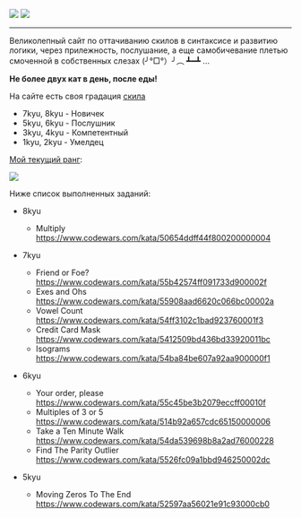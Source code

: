
![](https://www.codewars.com/assets/logos/logo-square-red-big-c74ae0e7a89b33acd3beb1f08229630391934650e3bbd30ddc40e8be5bbfc71e.png)
![](https://s8.hostingkartinok.com/uploads/images/2019/02/f4f07a3ac1e9d598d237fca3c81aabb4.jpg)

---

Великолепный сайт по оттачиванию скилов в синтаксисе и развитию логики, через прилежность, послушание, а еще самобичевание плетью смоченной в собственных слезах (╯°□°）╯︵ ┻━┻ ...

**Не более двух кат в день, после еды!**

На сайте есть своя градация [скила](https://www.codewars.com/about)

- 7kyu, 8kyu - Новичек
- 5kyu, 6kyu - Послушник
- 3kyu, 4kyu - Компетентный
- 1kyu, 2kyu - Умелдец

[Мой текущий ранг](https://www.codewars.com/users/alexeykiruhin):

<img src=https://www.codewars.com/users/alexeykiruhin/badges/large>

Ниже список выполненных заданий:

- 8kyu
  - Multiply https://www.codewars.com/kata/50654ddff44f800200000004

- 7kyu
  - Friend or Foe? https://www.codewars.com/kata/55b42574ff091733d900002f
  - Exes and Ohs https://www.codewars.com/kata/55908aad6620c066bc00002a
  - Vowel Count https://www.codewars.com/kata/54ff3102c1bad923760001f3
  - Credit Card Mask https://www.codewars.com/kata/5412509bd436bd33920011bc
  - Isograms https://www.codewars.com/kata/54ba84be607a92aa900000f1

- 6kyu
  - Your order, please https://www.codewars.com/kata/55c45be3b2079eccff00010f
  - Multiples of 3 or 5 https://www.codewars.com/kata/514b92a657cdc65150000006
  - Take a Ten Minute Walk https://www.codewars.com/kata/54da539698b8a2ad76000228
  - Find The Parity Outlier https://www.codewars.com/kata/5526fc09a1bbd946250002dc

- 5kyu
  - Moving Zeros To The End https://www.codewars.com/kata/52597aa56021e91c93000cb0
